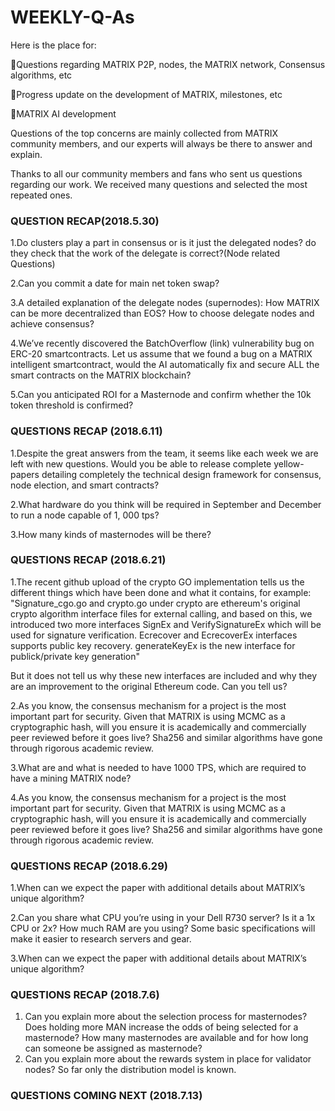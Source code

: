 # WEEKLY-Q-As
Here is the place for:

🚀Questions regarding MATRIX P2P, nodes, the MATRIX network, Consensus algorithms, etc

🚀Progress update on the development of MATRIX, milestones, etc

🚀MATRIX AI development

Questions of the top concerns are mainly collected from MATRIX community members, and our experts will always be there to answer and explain.

Thanks to all our community members and fans who sent us questions regarding our work. We received many questions and selected the most repeated ones.


###  QUESTION RECAP(2018.5.30)

1.Do clusters play a part in consensus or is it just the delegated nodes? do they check that the work of the delegate is correct?(Node related Questions) 

2.Can you commit a date for main net token swap?


3.A detailed explanation of the delegate nodes (supernodes): How MATRIX can be more decentralized than EOS? How to choose delegate nodes and achieve consensus?

4.We’ve recently discovered the BatchOverflow (link) vulnerability bug on ERC-20 smartcontracts. Let us assume that we found a bug on a MATRIX intelligent smartcontract, would the AI automatically fix and secure ALL the smart contracts on the MATRIX blockchain?

5.Can you anticipated ROI for a Masternode and confirm whether the 10k token threshold is confirmed?


### QUESTIONS RECAP (2018.6.11)

1.Despite the great answers from the team, it seems like each week we are left with new questions. Would you be able to release complete yellow-papers detailing completely the technical design framework for consensus, node election, and smart contracts?

2.What hardware do you think will be required in September and December to run a node capable of 1, 000 tps?

3.How many kinds of masternodes will be there?


### QUESTIONS RECAP (2018.6.21)

1.The recent github upload of the crypto GO implementation tells us the different things which have been done and what it contains, for example:
"Signature_cgo.go and crypto.go under crypto are ethereum's original crypto algorithm interface files for external calling, and based on this, we introduced two more interfaces SignEx and VerifySignatureEx which will be used for signature verification. Ecrecover and EcrecoverEx interfaces supports public key recovery. generateKeyEx is the new interface for publick/private key generation"

But it does not tell us why these new interfaces are included and why they are an improvement to the original Ethereum code. Can you tell us?

2.As you know, the consensus mechanism for a project is the most important part for security. Given that MATRIX is using MCMC as a cryptographic hash, will you ensure it is academically and commercially peer reviewed before it goes live? Sha256 and similar algorithms have gone through rigorous academic review.


3.What are and what is needed to have 1000 TPS, which are required to have a mining MATRIX node?

4.As you know, the consensus mechanism for a project is the most important part for security. Given that MATRIX is using MCMC as a cryptographic hash, will you ensure it is academically and commercially peer reviewed before it goes live? Sha256 and similar algorithms have gone through rigorous academic review.

### QUESTIONS RECAP (2018.6.29)

1.When can we expect the paper with additional details about  MATRIX’s unique algorithm? 

2.Can you share what CPU you’re using in your Dell R730 server? Is it a 1x CPU or 2x? How much RAM are you using? Some basic specifications will make it easier to research servers and gear.

3.When can we expect the paper with additional details about MATRIX’s unique algorithm? 

### QUESTIONS RECAP (2018.7.6)

1. Can you explain more about the selection process for masternodes? Does holding more MAN increase the odds of being selected for a masternode? How many masternodes are available and for how long can someone be assigned as masternode?
2. Can you explain more about the rewards system in place for validator nodes? So far only the distribution model is known.

### QUESTIONS COMING NEXT (2018.7.13)